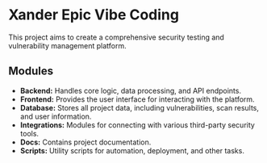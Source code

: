 # Xander Epic Vibe Coding

This project aims to create a comprehensive security testing and vulnerability management platform.

## Modules

* **Backend:** Handles core logic, data processing, and API endpoints.
* **Frontend:** Provides the user interface for interacting with the platform.
* **Database:** Stores all project data, including vulnerabilities, scan results, and user information.
* **Integrations:** Modules for connecting with various third-party security tools.
* **Docs:** Contains project documentation.
* **Scripts:** Utility scripts for automation, deployment, and other tasks.

